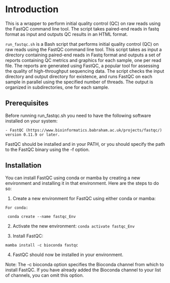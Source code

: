 # Introduction

This is a wrapper to perform initial quality control (QC) on raw reads using the FastQC command line tool.
The script takes paired-end reads in fastq format as input and outputs QC results in an HTML format.

``run_fastqc.sh`` is a Bash script that performs initial quality control (QC) on raw reads using the FastQC command line tool.
This script takes as input a directory containing paired-end reads in Fastq format and outputs a set of reports containing
QC metrics and graphics for each sample, one per read file. The reports are generated using FastQC, a popular tool for 
assessing the quality of high-throughput sequencing data. The script checks the input directory and output directory for 
existence, and runs FastQC on each sample in parallel using the specified number of threads.
The output is organized in subdirectories, one for each sample.


## Prerequisites

Before running run_fastqc.sh you need to have the following software installed on your system:

    - FastQC (https://www.bioinformatics.babraham.ac.uk/projects/fastqc/) version 0.11.9 or later.

FastQC should be installed and in your PATH, or you should specify the path to the FastQC binary using the -f option.

## Installation

You can install FastQC using conda or mamba by creating a new environment and
installing it in that environment. Here are the steps to do so:


  1.  Create a new environment for FastQC using either conda or mamba:

    For conda:
    
     conda create --name fastqc_Env
     
  2. Activate the new environment:
     ``conda activate fastqc_Env``
 

 3. Install FastQC:

``mamba install -c bioconda fastqc``

4. FastQC should now be installed in your environment.

Note: The -c bioconda option specifies the Bioconda channel from which to install FastQC. 
If you have already added the Bioconda channel to your list of channels, you can omit this option.
